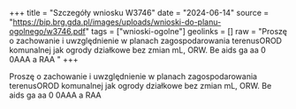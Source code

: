 +++
title = "Szczegóły wniosku W3746"
date = "2024-06-14"
source = "https://bip.brg.gda.pl/images/uploads/wnioski-do-planu-ogolnego/w3746.pdf"
tags = ["wnioski-ogolne"]
geolinks = []
raw = "Proszę o zachowanie i uwzględnienie w planach zagospodarowania terenusOROD komunalnej jak ogrody działkowe bez zmian mL, ORW. Be aids ga aa 0 0AAA a RAA "
+++

Proszę o zachowanie i uwzględnienie w planach zagospodarowania terenusOROD
komunalnej jak ogrody działkowe bez zmian
mL, ORW. Be aids ga aa 0 0AAA a RAA



